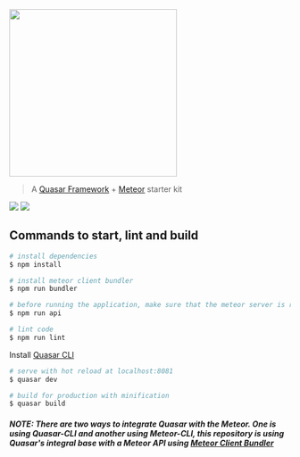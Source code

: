 <img src="https://cdn.rawgit.com/alexandesigner/quasar-meteor/3edd3fb5/src/assets/quasar-meteor-logo-full.svg" width="300" />

> A [Quasar Framework](https://github.com/quasarframework/quasar) + [Meteor](https://github.com/meteor/meteor) starter kit

<a href="https://meteor.com/"><img src="https://img.shields.io/badge/meteor-1.8.0.1-green.svg"/></a>
<a href="https://quasar-framework.org"><img src="https://img.shields.io/badge/quasar-0.17.18-blue.svg"/></a>

## Commands to start, lint and build

``` bash
# install dependencies
$ npm install

# install meteor client bundler
$ npm run bundler

# before running the application, make sure that the meteor server is running for this
$ npm run api

# lint code
$ npm run lint
```

Install [Quasar CLI](https://github.com/quasarframework/quasar-cli)

```bash
# serve with hot reload at localhost:8081
$ quasar dev

# build for production with minification
$ quasar build
```

##### NOTE: There are two ways to integrate Quasar with the Meteor. One is using Quasar-CLI and another using Meteor-CLI, this repository is using Quasar's integral base with a Meteor API using [Meteor Client Bundler](https://github.com/Urigo/meteor-client-bundler)
